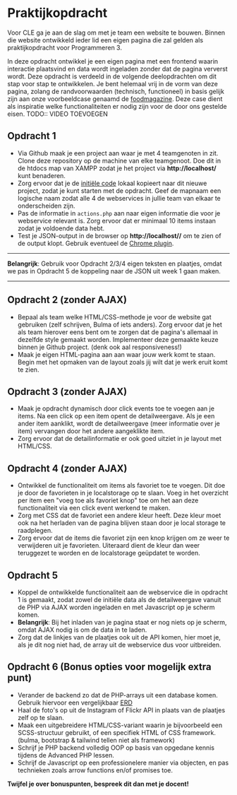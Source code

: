 # Praktijkopdracht

Voor CLE ga je aan de slag om met je team een website te bouwen. Binnen die website ontwikkeld ieder lid een eigen pagina
die zal gelden als praktijkopdracht voor Programmeren 3.

In deze opdracht ontwikkel je een eigen pagina met een frontend waarin interactie plaatsvind en data wordt ingeladen
zonder dat de pagina ververst wordt. Deze opdracht is verdeeld in de volgende deelopdrachten om dit stap voor stap te
ontwikkelen. Je bent helemaal vrij in de vorm van deze pagina, zolang de randvoorwaarden (technisch, functioneel) in basis
gelijk zijn aan onze voorbeeldcase genaamd de [foodmagazine](foodmagazine-exampe). Deze case dient als inspiratie welke
functionaliteiten er nodig zijn voor de door ons gestelde eisen. TODO:: VIDEO TOEVOEGEN

## Opdracht 1

- Via Github maak je een project aan waar je met 4 teamgenoten in zit. Clone deze repository op de machine van elke 
  teamgenoot. Doe dit in de htdocs map van XAMPP zodat je het project via **http://localhost/<projectnaam>** kunt benaderen.
- Zorg ervoor dat je de [initiële code](webservice-start) lokaal kopieert naar dit nieuwe project, zodat je
  kunt starten met de opdracht. Geef de mapnaam een logische naam zodat alle 4 de webservices in jullie team van elkaar
  te onderscheiden zijn.
- Pas de informatie in `actions.php` aan naar eigen informatie die voor je webservice relevant is. Zorg ervoor dat er
  minimaal 10 items instaan zodat je voldoende data hebt.
- Test je JSON-output in de browser op **http://localhost/<projectnaam>/<webservice-mapnaam>** om te zien of de output klopt.
  Gebruik eventueel de [Chrome plugin](https://chrome.google.com/webstore/detail/jsonview/chklaanhfefbnpoihckbnefhakgolnmc?hl=en).
___
**Belangrijk**: Gebruik voor Opdracht 2/3/4 eigen teksten en plaatjes, omdat we pas in Opdracht 5 de koppeling naar de 
JSON uit week 1 gaan maken.
___
## Opdracht 2 (zonder AJAX)

- Bepaal als team welke HTML/CSS-methode je voor de website gat gebruiken (zelf schrijven, Bulma of iets anders). Zorg ervoor 
  dat je het als team hierover eens bent om te zorgen dat de pagina's allemaal in dezelfde style gemaakt worden. Implementeer
  deze gemaakte keuze binnen je Github project. (denk ook aal responsiveness!)
- Maak je eigen HTML-pagina aan aan waar jouw werk komt te staan. Begin met het opmaken van de layout zoals jij wilt dat je 
  werk eruit komt te zien.

## Opdracht 3 (zonder AJAX)

- Maak je opdracht dynamisch door click events toe te voegen aan je items. Na een click op een item opent de detailweergave.
  Als je een ander item aanklikt, wordt de detailweergave (meer informatie over je item) vervangen door het andere aangeklikte item.
- Zorg ervoor dat de detailinformatie er ook goed uitziet in je layout met HTML/CSS.

## Opdracht 4 (zonder AJAX)

- Ontwikkel de functionaliteit om items als favoriet toe te voegen. Dit doe je door de favorieten in je localstorage
  op te slaan. Voeg in het overzicht per item een "voeg toe als favoriet knop" toe om het aan deze functionaliteit
  via een click event werkend te maken.
- Zorg met CSS dat de favoriet een andere kleur heeft. Deze kleur moet ook na het herladen van de pagina blijven staan
  door je local storage te raadplegen.
- Zorg ervoor dat de items die favoriet zijn een knop krijgen om ze weer te verwijderen uit je favorieten. Uiteraard
  dient de kleur dan weer teruggezet te worden en de localstorage geüpdatet te worden.

## Opdracht 5

- Koppel de ontwikkelde functionaliteit aan de webservice die in opdracht 1 is gemaakt, zodat zowel de initiële data als
  de detailweergave vanuit de PHP via AJAX worden ingeladen en met Javascript op je scherm komen.
- **Belangrijk**: Bij het inladen van je pagina staat er nog niets op je scherm, omdat AJAX nodig is om de data in
  te laden.
- Zorg dat de linkjes van de plaatjes ook uit de API komen, hier moet je, als je dit nog niet had, de array uit de webservice dus 
  voor uitbreiden.

## Opdracht 6 (Bonus opties voor mogelijk extra punt)

- Verander de backend zo dat de PHP-arrays uit een database komen. Gebruik hiervoor een vergelijkbaar [ERD](foodmagazine-exampe/optioneel_erd.png)
- Haal de foto's op uit de Instagram of Flickr API in plaats van de plaatjes zelf op te slaan.
- Maak een uitgebreidere HTML/CSS-variant waarin je bijvoorbeeld een SCSS-structuur gebruikt, of een specifiek HTML of CSS
  framework. (bulma, bootstrap & tailwind tellen niet als framework)
- Schrijf je PHP backend volledig OOP op basis van opgedane kennis tijdens de Advanced PHP lessen.
- Schrijf de Javascript op een professionelere manier via objecten, en pas technieken zoals arrow functions en/of
  promises toe.

**Twijfel je over bonuspunten, bespreek dit dan met je docent!**
